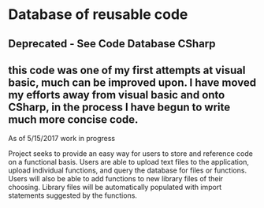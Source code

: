 # Database of reusable code


## Deprecated - See Code Database CSharp

## this code was one of my first attempts at visual basic, much can be improved upon.  I have moved my efforts away from visual basic and onto CSharp, in the process I have begun to write much more concise code.

As of 5/15/2017 work in progress

Project seeks to provide an easy way for users to store and reference code on a functional basis.  Users are able to upload text files to the application, upload individual functions, and query the database for files or functions.  Users will also be able to add functions to new library files of their choosing.  Library files will be automatically populated with import statements suggested by the functions.
